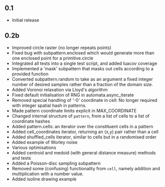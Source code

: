 0.1
---
- Initial release

0.2b
---------

- Improved circle raster (no longer repeats points)
- Fixed bug with subpattern.enclosed which would generate more than one enclosed
  point for a primitive.circle
- Integrated all tests into a single test script, and added luacov coverage
- Implemented a 'mask' subpattern that masks out cells according to a provided
  function
- Converted subpattern.random to take as an argument a fixed integer number of
  desired samples rather than a fraction of the domain size.
- Added Voronoi relaxation via Lloyd's algorithm
- Fixed default initialisation of RNG in automata.async_iterate
- Removed special handling of '-0' coordinate in cell: No longer required with
  integer spatial hash in patterns.
- Made pattern coordinate limits explicit in MAX_COORDINATE
- Changed internal structure of `pattern`, from a list of cells to a list of
  coordinate hashes
- Added pattern.cells: an iterator over the constituent cells in a pattern
- Added cell_coordinates iterator, returning an (x,y) pair rather than a cell
- Added shuffled_cells iterator, similar to cells but in a randomised order
- Added example of Worley noise
- Various optimisations
- Added centroid and medoid (with general distance measure) methods and tests
- Added a Poisson-disc sampling subpattern
- Removed some (confusing) functionality from `cell`, namely addition and
  multiplication with a number value.
- Added isoline drawing example
